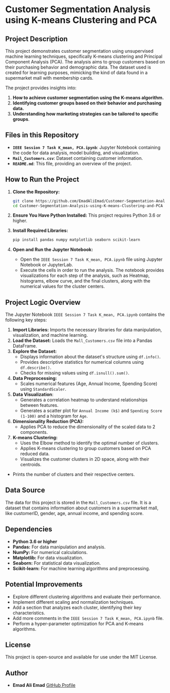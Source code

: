 # Customer Segmentation Analysis using K-means Clustering and PCA

## Project Description

This project demonstrates customer segmentation using unsupervised machine learning techniques, specifically K-means clustering and Principal Component Analysis (PCA). The analysis aims to group customers based on their purchasing behavior and demographic data. The dataset used is created for learning purposes, mimicking the kind of data found in a supermarket mall with membership cards.

The project provides insights into:

1.  **How to achieve customer segmentation using the K-means algorithm.**
2.  **Identifying customer groups based on their behavior and purchasing data.**
3.  **Understanding how marketing strategies can be tailored to specific groups**.

## Files in this Repository

*   **`IEEE Session 7 Task K_mean, PCA.ipynb`**: Jupyter Notebook containing the code for data analysis, model building, and visualization.
*   **`Mail_Customers.csv`**: Dataset containing customer information.
*   **`README.md`**: This file, providing an overview of the project.

## How to Run the Project

1.  **Clone the Repository:**
    ```bash
    git clone https://github.com/EmadAliEmad/Customer-Segmentation-Analysis-using-K-means-Clustering-and-PCA.git
    cd Customer-Segmentation-Analysis-using-K-means-Clustering-and-PCA
    ```

2.  **Ensure You Have Python Installed:** This project requires Python 3.6 or higher.

3.  **Install Required Libraries:**
    ```bash
    pip install pandas numpy matplotlib seaborn scikit-learn
    ```

4.  **Open and Run the Jupyter Notebook:**
    *   Open the `IEEE Session 7 Task K_mean, PCA.ipynb` file using Jupyter Notebook or JupyterLab.
    *   Execute the cells in order to run the analysis. The notebook provides visualizations for each step of the analysis, such as Heatmap, histograms, elbow curve, and the final clusters, along with the numerical values for the cluster centers.

## Project Logic Overview

The Jupyter Notebook `IEEE Session 7 Task K_mean, PCA.ipynb` contains the following key steps:

1.  **Import Libraries:** Imports the necessary libraries for data manipulation, visualization, and machine learning.
2.  **Load the Dataset:** Loads the `Mall_Customers.csv` file into a Pandas DataFrame.
3.  **Explore the Dataset:**
    *   Displays information about the dataset's structure using `df.info()`.
    *   Provides descriptive statistics for numerical columns using `df.describe()`.
    *   Checks for missing values using `df.isnull().sum()`.
4.  **Data Preprocessing:**
    *   Scales numerical features (Age, Annual Income, Spending Score) using `StandardScaler`.
5. **Data Visualization**:
     *   Generates a correlation heatmap to understand relationships between features.
     *   Generates a scatter plot for `Annual Income (k$)` and `Spending Score (1-100)` and a histogram for `Age`.
6.  **Dimensionality Reduction (PCA):**
    *   Applies PCA to reduce the dimensionality of the scaled data to 2 components.
7.  **K-means Clustering:**
    *   Uses the Elbow method to identify the optimal number of clusters.
    *   Applies K-means clustering to group customers based on PCA reduced data.
    *   Visualizes the customer clusters in 2D space, along with their centroids.
   *   Prints the number of clusters and their respective centers.

## Data Source

The data for this project is stored in the `Mall_Customers.csv` file. It is a dataset that contains information about customers in a supermarket mall, like customerID, gender, age, annual income, and spending score.

## Dependencies

*   **Python 3.6 or higher**
*   **Pandas:** For data manipulation and analysis.
*   **NumPy:** For numerical calculations.
*   **Matplotlib:** For data visualization.
*   **Seaborn:** For statistical data visualization.
*   **Scikit-learn:** For machine learning algorithms and preprocessing.

## Potential Improvements

*   Explore different clustering algorithms and evaluate their performance.
*   Implement different scaling and normalization techniques.
*   Add a section that analyzes each cluster, identifying their key characteristics.
*   Add more comments in the `IEEE Session 7 Task K_mean, PCA.ipynb` file.
*   Perform a hyper-parameter optimization for PCA and K-means algorithms.

## License

This project is open-source and available for use under the MIT License.

## Author

*   **Emad Ali Emad**
    [GitHub Profile](https://github.com/EmadAliEmad)
